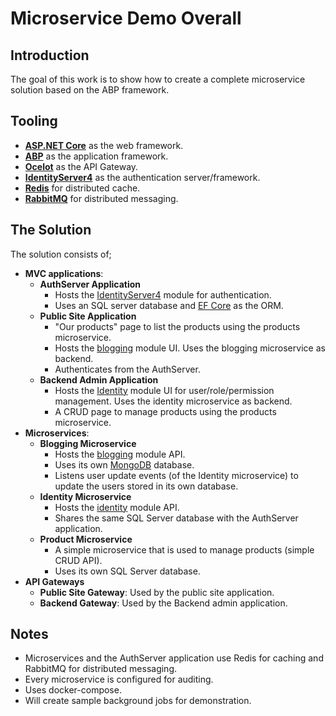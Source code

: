 # Microservice Demo Overall

## Introduction

The goal of this work is to show how to create a complete microservice solution based on the ABP framework.

## Tooling

* **[ASP.NET Core](https://docs.microsoft.com/en-us/aspnet/core/?view=aspnetcore-2.2)** as the web framework.
* **[ABP](https://abp.io)** as the application framework.
* **[Ocelot](https://github.com/ThreeMammals/Ocelot)** as the API Gateway.
* **[IdentityServer4](https://identityserver.io/)** as the authentication server/framework.
* [**Redis**](https://redis.io/) for distributed cache.
* [**RabbitMQ**](https://www.rabbitmq.com/) for distributed messaging.

## The Solution

The solution consists of;

* **MVC applications**:
  * **AuthServer Application**
    * Hosts the [IdentityServer4](https://github.com/abpframework/abp/tree/master/modules/identityserver) module for authentication.
    * Uses an SQL server database and [EF Core](https://abp.io/documents/abp/latest/Entity-Framework-Core) as the ORM.
  * **Public Site Application**
    * "Our products" page to list the products using the products microservice.
    * Hosts the [blogging](https://github.com/abpframework/abp/tree/master/modules/blogging) module UI. Uses the blogging microservice as backend.
    * Authenticates from the AuthServer.
  * **Backend Admin Application**
    * Hosts the [Identity](https://github.com/abpframework/abp/tree/master/modules/identity) module UI for user/role/permission management. Uses the identity microservice as backend.
    * A CRUD page to manage products using the products microservice.
* **Microservices**:
  * **Blogging Microservice**
    * Hosts the [blogging](https://github.com/abpframework/abp/tree/master/modules/blogging) module API.
    * Uses its own [MongoDB](https://abp.io/documents/abp/latest/MongoDB) database.
    * Listens user update events (of the Identity microservice) to update the users stored in its own database.
  * **Identity Microservice**
    * Hosts the [identity](https://github.com/abpframework/abp/tree/master/modules/identity) module API.
    * Shares the same SQL Server database with the AuthServer application.
  * **Product Microservice**
    * A simple microservice that is used to manage products (simple CRUD API).
    * Uses its own SQL Server database.
* **API Gateways**
  * **Public Site Gateway**: Used by the public site application.
  * **Backend Gateway**: Used by the Backend admin application.

## Notes

* Microservices and the AuthServer application use Redis for caching and RabbitMQ for distributed messaging.
* Every microservice is configured for auditing.
* Uses docker-compose.
* Will create sample background jobs for demonstration.